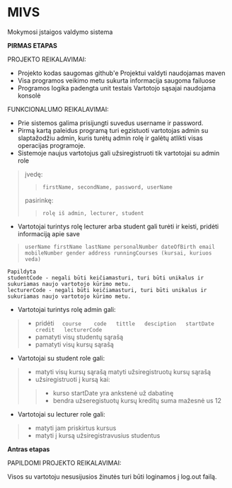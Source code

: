 # MIVS
Mokymosi įstaigos valdymo sistema

**PIRMAS ETAPAS**

PROJEKTO REIKALAVIMAI:

 - Projekto kodas saugomas github'e  Projektui valdyti naudojamas maven
 -    Visa programos veikimo metu sukurta informacija saugoma failuose
 -    Programos logika padengta unit testais Vartotojo sąsajai naudojama
   konsolė

FUNKCIONALUMO REIKALAVIMAI:

 - Prie sistemos galima prisijungti suvedus username ir password.
 - Pirmą kartą paleidus programą turi egzistuoti vartotojas admin su
   slaptažodžiu admin, kuris turėtų admin rolę ir galėtų atlikti visas
   operacijas programoje.
 - Sistemoje naujus vartotojus gali užsiregistruoti tik vartotojai su
   admin role
 

>  įvedę:
>  
> >  `firstName, secondName, password, userName`
>   
>   pasirinkę:
>  >   `rolę iš admin, lecturer, student`

 - Vartotojai turintys rolę lecturer arba student gali turėti ir keisti,
   pridėti informaciją apie save
>  `userName
>  firstName
>     lastName
>     personalNumber
>     dateOfBirth
>     email
>     mobileNumber
>     gender
>     address
>     runningCourses (kursai, kuriuos veda)`

    Papildyta
    studentCode - negali būti keičiamasturi, turi būti unikalus ir sukuriamas naujo vartotojo kūrimo metu.
    lecturerCode - negali būti keičiamasturi, turi būti unikalus ir sukuriamas naujo vartotojo kūrimo metu.

 - Vartotojai turintys rolę admin gali:

 

>  - pridėti  `  course    code   tittle   desciption   startDate   credit   lecturerCode`
>  - pamatyti visų studentų sąrašą
>  - pamatyti visų kursų sąrašą

 - Vartotojai su student role gali:


>- matyti visų kursų sąrašą matyti užsiregistruotų kursų sąrašą
>- užsiregistruoti į kursą kai:
>>- kurso startDate yra ankstenė už dabatinę 
>>-  bendra užseregistuotų kursų kreditų suma mažesnė us 12

 - Vartotojai su lecturer role gali:

>- matyti jam priskirtus kursus 
>- matyti į kursą užsiregistravusius studentus


**Antras etapas**

PAPILDOMI PROJEKTO REIKALAVIMAI:

Visos su vartotoju nesusijusios žinutės turi būti loginamos į log.out failą.